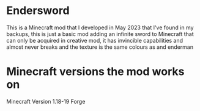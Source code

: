 # Endersword
This is a Minecraft mod that I developed in May 2023 that I've found in my backups, this is just a basic mod adding an infinite sword to Minecraft that can only be acquired in creative mod, it has invincible capabilities and almost never breaks and the texture is the same colours as and enderman

# Minecraft versions the mod works on
Minecraft Version 1.18-19 Forge 
